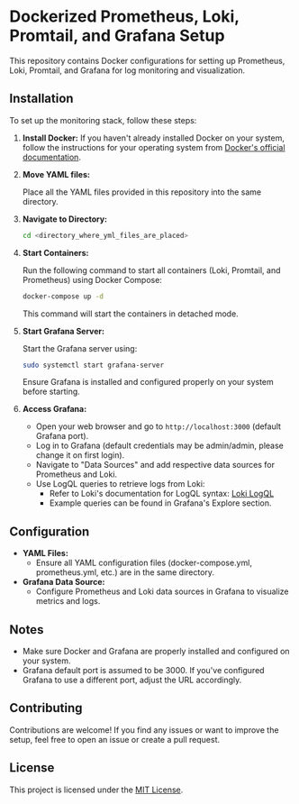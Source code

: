 # Dockerized Prometheus, Loki, Promtail, and Grafana Setup

This repository contains Docker configurations for setting up Prometheus, Loki, Promtail, and Grafana for log monitoring and visualization.

## Installation

To set up the monitoring stack, follow these steps:

1. **Install Docker:** If you haven't already installed Docker on your system, follow the instructions for your operating system from [Docker's official documentation](https://docs.docker.com/get-docker/).

2. **Move YAML files:**

    Place all the YAML files provided in this repository into the same directory.

3. **Navigate to Directory:**

    ```bash
    cd <directory_where_yml_files_are_placed>
    ```

4. **Start Containers:**

    Run the following command to start all containers (Loki, Promtail, and Prometheus) using Docker Compose:

    ```bash
    docker-compose up -d
    ```

    This command will start the containers in detached mode.

5. **Start Grafana Server:**

    Start the Grafana server using:

    ```bash
    sudo systemctl start grafana-server
    ```

    Ensure Grafana is installed and configured properly on your system before starting.

6. **Access Grafana:**

    - Open your web browser and go to `http://localhost:3000` (default Grafana port).
    - Log in to Grafana (default credentials may be admin/admin, please change it on first login).
    - Navigate to "Data Sources" and add respective data sources for Prometheus and Loki.
    - Use LogQL queries to retrieve logs from Loki:
        - Refer to Loki's documentation for LogQL syntax: [Loki LogQL](https://grafana.com/docs/loki/latest/logql/)
        - Example queries can be found in Grafana's Explore section.

## Configuration

- **YAML Files:**
    - Ensure all YAML configuration files (docker-compose.yml, prometheus.yml, etc.) are in the same directory.
- **Grafana Data Source:**
    - Configure Prometheus and Loki data sources in Grafana to visualize metrics and logs.

## Notes

- Make sure Docker and Grafana are properly installed and configured on your system.
- Grafana default port is assumed to be 3000. If you've configured Grafana to use a different port, adjust the URL accordingly.

## Contributing

Contributions are welcome! If you find any issues or want to improve the setup, feel free to open an issue or create a pull request.

## License

This project is licensed under the [MIT License](LICENSE).
